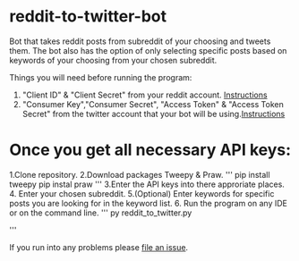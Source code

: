 # reddit-to-twitter-bot


Bot that takes reddit posts from subreddit of your choosing and tweets them. The bot also has the option of only selecting specific posts based on keywords of your choosing from your chosen subreddit.


Things you will need before running the program:
1. "Client ID" & "Client Secret" from your reddit account. [Instructions](https://github.com/reddit-archive/reddit/wiki/OAuth2)
2. "Consumer Key","Consumer Secret", "Access Token" & "Access Token Secret" from the twitter account that your bot will be using.[Instructions](https://developer.twitter.com/en/docs/basics/authentication/guides/access-tokens.html)

# Once you get all necessary API keys:
1.Clone repository.
2.Download packages Tweepy & Praw.
'''
pip install tweepy
pip instal praw
'''
3.Enter the API keys into there approriate places.
4. Enter your chosen subreddit.
5.(Optional) Enter keywords for specific posts you are looking for in the keyword list.
6. Run the program on any IDE or on the command line.
'''
py reddit_to_twitter.py

'''

If you run into any problems please [file an issue](https://github.com/princeali909/reddit-to-twitter-bot/issues).



